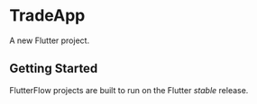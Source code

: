 # TradeApp

A new Flutter project.

## Getting Started

FlutterFlow projects are built to run on the Flutter _stable_ release.
